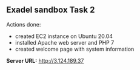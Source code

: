 ## Exadel sandbox Task 2

Actions done:
- created EC2 instance on Ubuntu 20.04
- installed Apache web server and PHP 7
- created welcome page with system information

**Server URL:** http://3.124.189.37
